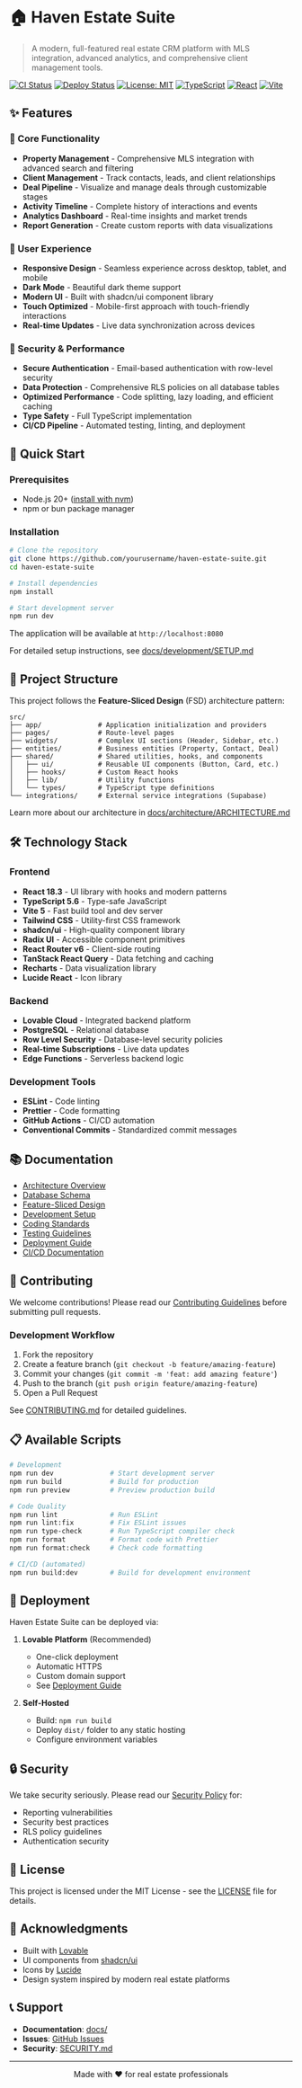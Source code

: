 # 🏠 Haven Estate Suite

> A modern, full-featured real estate CRM platform with MLS integration, advanced analytics, and comprehensive client management tools.

[![CI Status](https://github.com/yourusername/haven-estate-suite/workflows/CI/badge.svg)](https://github.com/yourusername/haven-estate-suite/actions)
[![Deploy Status](https://github.com/yourusername/haven-estate-suite/workflows/Deploy/badge.svg)](https://github.com/yourusername/haven-estate-suite/actions)
[![License: MIT](https://img.shields.io/badge/License-MIT-blue.svg)](LICENSE)
[![TypeScript](https://img.shields.io/badge/TypeScript-5.6-blue)](https://www.typescriptlang.org/)
[![React](https://img.shields.io/badge/React-18.3-blue)](https://react.dev/)
[![Vite](https://img.shields.io/badge/Vite-5-blue)](https://vitejs.dev/)

## ✨ Features

### 🎯 Core Functionality
- **Property Management** - Comprehensive MLS integration with advanced search and filtering
- **Client Management** - Track contacts, leads, and client relationships
- **Deal Pipeline** - Visualize and manage deals through customizable stages
- **Activity Timeline** - Complete history of interactions and events
- **Analytics Dashboard** - Real-time insights and market trends
- **Report Generation** - Create custom reports with data visualizations

### 🎨 User Experience
- **Responsive Design** - Seamless experience across desktop, tablet, and mobile
- **Dark Mode** - Beautiful dark theme support
- **Modern UI** - Built with shadcn/ui component library
- **Touch Optimized** - Mobile-first approach with touch-friendly interactions
- **Real-time Updates** - Live data synchronization across devices

### 🔐 Security & Performance
- **Secure Authentication** - Email-based authentication with row-level security
- **Data Protection** - Comprehensive RLS policies on all database tables
- **Optimized Performance** - Code splitting, lazy loading, and efficient caching
- **Type Safety** - Full TypeScript implementation
- **CI/CD Pipeline** - Automated testing, linting, and deployment

## 🚀 Quick Start

### Prerequisites

- Node.js 20+ ([install with nvm](https://github.com/nvm-sh/nvm))
- npm or bun package manager

### Installation

```bash
# Clone the repository
git clone https://github.com/yourusername/haven-estate-suite.git
cd haven-estate-suite

# Install dependencies
npm install

# Start development server
npm run dev
```

The application will be available at `http://localhost:8080`

For detailed setup instructions, see [docs/development/SETUP.md](docs/development/SETUP.md)

## 📁 Project Structure

This project follows the **Feature-Sliced Design** (FSD) architecture pattern:

```
src/
├── app/              # Application initialization and providers
├── pages/            # Route-level pages
├── widgets/          # Complex UI sections (Header, Sidebar, etc.)
├── entities/         # Business entities (Property, Contact, Deal)
├── shared/           # Shared utilities, hooks, and components
│   ├── ui/           # Reusable UI components (Button, Card, etc.)
│   ├── hooks/        # Custom React hooks
│   ├── lib/          # Utility functions
│   └── types/        # TypeScript type definitions
└── integrations/     # External service integrations (Supabase)
```

Learn more about our architecture in [docs/architecture/ARCHITECTURE.md](docs/architecture/ARCHITECTURE.md)

## 🛠️ Technology Stack

### Frontend
- **React 18.3** - UI library with hooks and modern patterns
- **TypeScript 5.6** - Type-safe JavaScript
- **Vite 5** - Fast build tool and dev server
- **Tailwind CSS** - Utility-first CSS framework
- **shadcn/ui** - High-quality component library
- **Radix UI** - Accessible component primitives
- **React Router v6** - Client-side routing
- **TanStack React Query** - Data fetching and caching
- **Recharts** - Data visualization library
- **Lucide React** - Icon library

### Backend
- **Lovable Cloud** - Integrated backend platform
- **PostgreSQL** - Relational database
- **Row Level Security** - Database-level security policies
- **Real-time Subscriptions** - Live data updates
- **Edge Functions** - Serverless backend logic

### Development Tools
- **ESLint** - Code linting
- **Prettier** - Code formatting
- **GitHub Actions** - CI/CD automation
- **Conventional Commits** - Standardized commit messages

## 📚 Documentation

- [Architecture Overview](docs/architecture/ARCHITECTURE.md)
- [Database Schema](docs/architecture/DATABASE_SCHEMA.md)
- [Feature-Sliced Design](docs/architecture/FEATURE_SLICED_DESIGN.md)
- [Development Setup](docs/development/SETUP.md)
- [Coding Standards](docs/development/CODING_STANDARDS.md)
- [Testing Guidelines](docs/development/TESTING.md)
- [Deployment Guide](docs/deployment/DEPLOYMENT.md)
- [CI/CD Documentation](docs/deployment/CICD.md)

## 🤝 Contributing

We welcome contributions! Please read our [Contributing Guidelines](CONTRIBUTING.md) before submitting pull requests.

### Development Workflow

1. Fork the repository
2. Create a feature branch (`git checkout -b feature/amazing-feature`)
3. Commit your changes (`git commit -m 'feat: add amazing feature'`)
4. Push to the branch (`git push origin feature/amazing-feature`)
5. Open a Pull Request

See [CONTRIBUTING.md](CONTRIBUTING.md) for detailed guidelines.

## 📋 Available Scripts

```bash
# Development
npm run dev              # Start development server
npm run build            # Build for production
npm run preview          # Preview production build

# Code Quality
npm run lint             # Run ESLint
npm run lint:fix         # Fix ESLint issues
npm run type-check       # Run TypeScript compiler check
npm run format           # Format code with Prettier
npm run format:check     # Check code formatting

# CI/CD (automated)
npm run build:dev        # Build for development environment
```

## 🚢 Deployment

Haven Estate Suite can be deployed via:

1. **Lovable Platform** (Recommended)
   - One-click deployment
   - Automatic HTTPS
   - Custom domain support
   - See [Deployment Guide](docs/deployment/DEPLOYMENT.md)

2. **Self-Hosted**
   - Build: `npm run build`
   - Deploy `dist/` folder to any static hosting
   - Configure environment variables

## 🔒 Security

We take security seriously. Please read our [Security Policy](SECURITY.md) for:
- Reporting vulnerabilities
- Security best practices
- RLS policy guidelines
- Authentication security

## 📄 License

This project is licensed under the MIT License - see the [LICENSE](LICENSE) file for details.

## 🙏 Acknowledgments

- Built with [Lovable](https://lovable.dev)
- UI components from [shadcn/ui](https://ui.shadcn.com)
- Icons by [Lucide](https://lucide.dev)
- Design system inspired by modern real estate platforms

## 📞 Support

- **Documentation**: [docs/](docs/)
- **Issues**: [GitHub Issues](https://github.com/yourusername/haven-estate-suite/issues)
- **Security**: [SECURITY.md](SECURITY.md)

---

<p align="center">
  Made with ❤️ for real estate professionals
</p>
